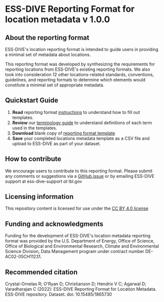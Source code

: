 # ESS-DIVE Reporting Format for location metadata v 1.0.0

## About the reporting format
ESS-DIVE's location reporting format is intended to guide users in providing a minimal set of metadata about locations.

This reporting format was developed by synthesizing the requirements for reporting locations from ESS-DIVE's existing reporting formats. We also took into consideration 12 other locations-related standards, conventions, guidelines, and reporting formats to determine which elements would constitute a minimal set of appropriate metadata.

## Quickstart Guide
  1. **Read** reporting format [instructions](instructions.md) to understand how to fill out templates.
  2. **Review** our [terminology guide](term_list/guide.md) to understand definitions of each term used in the templates.
  3. **Download** blank copy of [reporting format template](https://github.com/ess-dive-community/essdive-location-metadata/tree/main/templates)
  4. **Save** your completed locations metadata template as a CSV file and upload to ESS-DIVE as part of your dataset.

## How to contribute
We encourage users to contribute to this reporting format. Please submit any comments or suggestions via a [GitHub issue](https://github.com/ess-dive-community/essdive-location-metadata/issues/new/choose) or by emailing ESS-DIVE support at ess-dive-support *at* lbl.gov  

## Licensing information
This repository content is licensed for use under the [CC BY 4.0 license](https://creativecommons.org/licenses/by/4.0/)

## Funding and acknowledgments
Funding for the development of ESS-DIVE's location metadata reporting format was provided by the U.S. Department of Energy, Office of Science, Office of Biological and Environmental Research, Climate and Environmental Science Division, Data Management program under contract number DE-AC02-05CH11231.

## Recommended citation
Crystal-Ornelas R; O'Ryan D; Christianson D; Hendrix V C; Agarwal D; Varadharajan C (2022): ESS-DIVE Reporting Format for Location Metadata. ESS-DIVE repository. Dataset. doi: 10.15485/1865730
